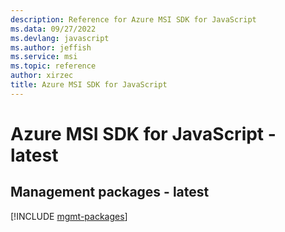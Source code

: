 ```yaml
---
description: Reference for Azure MSI SDK for JavaScript
ms.data: 09/27/2022
ms.devlang: javascript
ms.author: jeffish
ms.service: msi
ms.topic: reference
author: xirzec
title: Azure MSI SDK for JavaScript
---
```

# Azure MSI SDK for JavaScript - latest

## Management packages - latest
[!INCLUDE [mgmt-packages](msi-mgmt-index.md)]